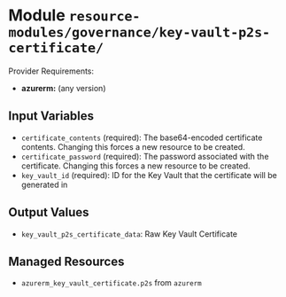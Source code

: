 
# Module `resource-modules/governance/key-vault-p2s-certificate/`

Provider Requirements:
* **azurerm:** (any version)

## Input Variables
* `certificate_contents` (required): The base64-encoded certificate contents. Changing this forces a new resource to be created.
* `certificate_password` (required): The password associated with the certificate. Changing this forces a new resource to be created.
* `key_vault_id` (required): ID for the Key Vault that the certificate will be generated in

## Output Values
* `key_vault_p2s_certificate_data`: Raw Key Vault Certificate

## Managed Resources
* `azurerm_key_vault_certificate.p2s` from `azurerm`

